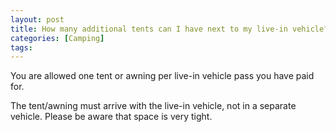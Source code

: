 ```yaml
---
layout: post
title: How many additional tents can I have next to my live-in vehicle?
categories: [Camping]
tags: 
---
```


You are allowed one tent or awning per live-in vehicle pass you have paid for.

The tent/awning must arrive with the live-in vehicle, not in a separate vehicle. Please be aware that space is very tight.